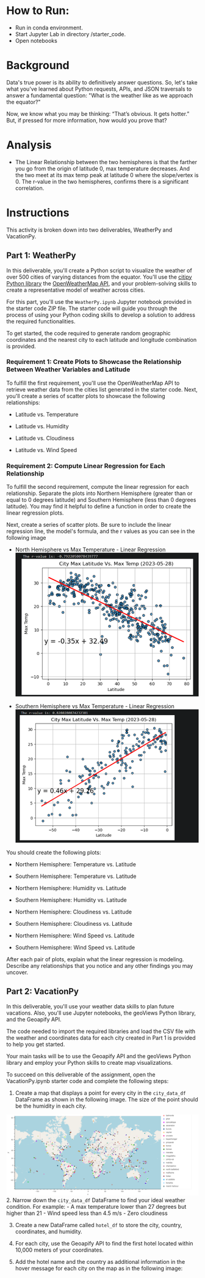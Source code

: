 # How to Run:

- Run in conda environment.
- Start Jupyter Lab in directory /starter_code.
- Open notebooks


# Background
Data's true power is its ability to definitively answer questions. So, let's take what you've learned about Python requests, APIs, and JSON traversals to answer a fundamental question: "What is the weather like as we approach the equator?"

Now, we know what you may be thinking: “That’s obvious. It gets hotter.” But, if pressed for more information, how would you prove that?

# Analysis

- The Linear Relationship between the two hemispheres is that the farther you go from the origin of latitude 0, max temperature decreases. And the two meet at its max temp peak at latitude 0 where the slope/vertex is 0. The r-value in the two hemispheres, confirms there is a significant correlation.

# Instructions

This activity is broken down into two deliverables, WeatherPy and VacationPy.

## Part 1: WeatherPy

In this deliverable, you'll create a Python script to visualize the weather of over 500 cities of varying distances from the equator. You'll use the [citipy Python library](https://pypi.python.org/pypi/citipy) the [OpenWeatherMap API](https://openweathermap.org/api), and your problem-solving skills to create a representative model of weather across cities.

For this part, you'll use the `WeatherPy.ipynb` Jupyter notebook provided in the starter code ZIP file. The starter code will guide you through the process of using your Python coding skills to develop a solution to address the required functionalities.

To get started, the code required to generate random geographic coordinates and the nearest city to each latitude and longitude combination is provided.

### Requirement 1: Create Plots to Showcase the Relationship Between Weather Variables and Latitude

To fulfill the first requirement, you'll use the OpenWeatherMap API to retrieve weather data from the cities list generated in the starter code. Next, you'll create a series of scatter plots to showcase the following relationships:

- Latitude vs. Temperature

- Latitude vs. Humidity

- Latitude vs. Cloudiness

- Latitude vs. Wind Speed

### Requirement 2: Compute Linear Regression for Each Relationship

To fulfill the second requirement, compute the linear regression for each relationship. Separate the plots into Northern Hemisphere (greater than or equal to 0 degrees latitude) and Southern Hemisphere (less than 0 degrees latitude). You may find it helpful to define a function in order to create the linear regression plots.

Next, create a series of scatter plots. Be sure to include the linear regression line, the model's formula, and the r values as you can see in the following image

- North Hemisphere vs Max Temperature - Linear Regression
![](output_data/northHemi.png)

- Southern Hemisphere vs Max Temperature - Linear Regression
![](output_data/southHemi.png)

You should create the following plots:

- Northern Hemisphere: Temperature vs. Latitude

- Southern Hemisphere: Temperature vs. Latitude

- Northern Hemisphere: Humidity vs. Latitude

- Southern Hemisphere: Humidity vs. Latitude

- Northern Hemisphere: Cloudiness vs. Latitude

- Southern Hemisphere: Cloudiness vs. Latitude

- Northern Hemisphere: Wind Speed vs. Latitude

- Southern Hemisphere: Wind Speed vs. Latitude

After each pair of plots, explain what the linear regression is modeling. Describe any relationships that you notice and any other findings you may uncover.

## Part 2: VacationPy

In this deliverable, you'll use your weather data skills to plan future vacations. Also, you'll use Jupyter notebooks, the geoViews Python library, and the Geoapify API.

The code needed to import the required libraries and load the CSV file with the weather and coordinates data for each city created in Part 1 is provided to help you get started.

Your main tasks will be to use the Geoapify API and the geoViews Python library and employ your Python skills to create map visualizations.

To succeed on this deliverable of the assignment, open the VacationPy.ipynb starter code and complete the following steps:

1. Create a map that displays a point for every city in the `city_data_df` DataFrame as shown in the following image. The size of the point should be the humidity in each city.

![](output_data/bokeh_plot.png)
2. Narrow down the `city_data_df` DataFrame to find your ideal weather condition. For example:
    - A max temperature lower than 27 degrees but higher than 21
    - Wind speed less than 4.5 m/s
    - Zero cloudiness


3. Create a new DataFrame called `hotel_df` to store the city, country, coordinates, and humidity.

4. For each city, use the Geoapify API to find the first hotel located within 10,000 meters of your coordinates.

5. Add the hotel name and the country as additional information in the hover message for each city on the map as in the following image:









